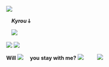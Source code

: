 ![](https://64.media.tumblr.com/d1ff6f4827bb76300ac59ac219a427ba/b0dfa3373b63dfcf-0c/s2048x3072/7e857a87228c7fdb0a35aa2a1f5d97234e157156.pnj)

  　***Kyrou* 𐕣**　  

　![](https://files.catbox.moe/g4jyp2.gif)　

![](https://64.media.tumblr.com/bce2e4d8572f2d7181f84694f2d057b4/fbdc9c85722610ab-88/s500x750/2ddfb2db827c2cf49cb0674da3c880a6ef6c1a24.gifv) ![](https://64.media.tumblr.com/bce2e4d8572f2d7181f84694f2d057b4/fbdc9c85722610ab-88/s500x750/2ddfb2db827c2cf49cb0674da3c880a6ef6c1a24.gifv) 

**Will**  ![](https://files.catbox.moe/mjyxmf.gif) 　**you**    **stay with me?**  ![](https://64.media.tumblr.com/e3ae5608d0d4789f219cbd256431a41d/78ad3fc6a55c17c5-cb/s75x75_c1/885ccb87cbf0e5dc1063e129b86360d235c21883.pnj) 　 　![](https://files.catbox.moe/i65pc2.gif) 　



